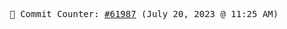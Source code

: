 <p align="center">
    <samp>
        📮 Commit Counter: <a href="https://github.com/Javascript-void0/Javascript-void0/commits/main">#61987</a> (July 20, 2023 @ 11:25 AM)
    </samp>
</p>